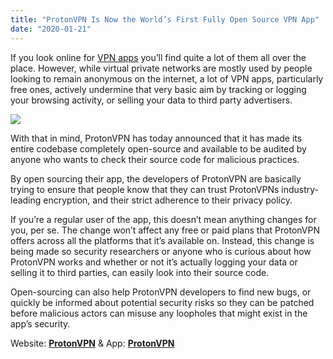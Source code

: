 ```yaml
---
title: "ProtonVPN Is Now the World’s First Fully Open Source VPN App"
date: "2020-01-21"
---
```


If you look online for [VPN apps](https://beebom.com/best-vpn-for-windows-10-pc/) you’ll find quite a lot of them all over the place. However, while virtual private networks are mostly used by people looking to remain anonymous on the internet, a lot of VPN apps, particularly free ones, actively undermine that very basic aim by tracking or logging your browsing activity, or selling your data to third party advertisers.

![](https://ajulusthoughts.files.wordpress.com/2020/01/external-content.duckduckgo.com_.jpg?w=1024)

With that in mind, ProtonVPN has today announced that it has made its entire codebase completely open-source and available to be audited by anyone who wants to check their source code for malicious practices.

By open sourcing their app, the developers of ProtonVPN are basically trying to ensure that people know that they can trust ProtonVPNs industry-leading encryption, and their strict adherence to their privacy policy.

If you’re a regular user of the app, this doesn’t mean anything changes for you, per se. The change won’t affect any free or paid plans that ProtonVPN offers across all the platforms that it’s available on. Instead, this change is being made so security researchers or anyone who is curious about how ProtonVPN works and whether or not it’s actually logging your data or selling it to third parties, can easily look into their source code.

Open-sourcing can also help ProtonVPN developers to find new bugs, or quickly be informed about potential security risks so they can be patched before malicious actors can misuse any loopholes that might exist in the app’s security.

Website: [**ProtonVPN**](https://protonvpn.com/) & App: **[ProtonVPN](https://play.google.com/store/apps/details?id=ch.protonvpn.android)**

